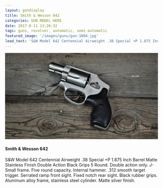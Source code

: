 ```yaml
---
layout: gundisplay
title: Smith & Wesson 642
categories: GUN MODEL HERE
date: 2017-8-11 13:26:32
tags: guns, revolver, automatic, semi-automatic
featured_image: '/images/guns/gun-1004.jpg'
lead_text: 'S&W Model 642 Centennial Airweight .38 Special +P 1.875 Inch Barrel Matte Stainless Finish Double Action Black Grips 5 Round. Double action only'
---
```


<div>
<img src="/images/guns/gun-1004.jpg" alt="Smith & Wesson" />
</div>

####  Smith & Wesson 642
S&W Model 642 Centennial Airweight .38 Special +P 1.875 Inch Barrel Matte Stainless Finish Double Action Black Grips 5 Round. Double action only. J-Small frame. Five round capacity. Internal hammer. .312 smooth target trigger. Serrated ramp front sight. Fixed notch rear sight. Black rubber grips. Aluminum alloy frame, stainless steel cylinder. Matte silver finish.
